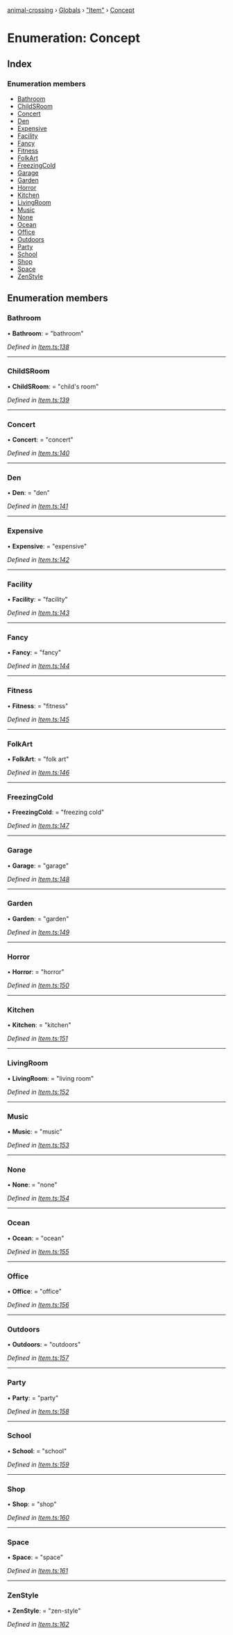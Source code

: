 [animal-crossing](../README.md) › [Globals](../globals.md) › ["Item"](../modules/_item_.md) › [Concept](_item_.concept.md)

# Enumeration: Concept

## Index

### Enumeration members

* [Bathroom](_item_.concept.md#bathroom)
* [ChildSRoom](_item_.concept.md#childsroom)
* [Concert](_item_.concept.md#concert)
* [Den](_item_.concept.md#den)
* [Expensive](_item_.concept.md#expensive)
* [Facility](_item_.concept.md#facility)
* [Fancy](_item_.concept.md#fancy)
* [Fitness](_item_.concept.md#fitness)
* [FolkArt](_item_.concept.md#folkart)
* [FreezingCold](_item_.concept.md#freezingcold)
* [Garage](_item_.concept.md#garage)
* [Garden](_item_.concept.md#garden)
* [Horror](_item_.concept.md#horror)
* [Kitchen](_item_.concept.md#kitchen)
* [LivingRoom](_item_.concept.md#livingroom)
* [Music](_item_.concept.md#music)
* [None](_item_.concept.md#none)
* [Ocean](_item_.concept.md#ocean)
* [Office](_item_.concept.md#office)
* [Outdoors](_item_.concept.md#outdoors)
* [Party](_item_.concept.md#party)
* [School](_item_.concept.md#school)
* [Shop](_item_.concept.md#shop)
* [Space](_item_.concept.md#space)
* [ZenStyle](_item_.concept.md#zenstyle)

## Enumeration members

###  Bathroom

• **Bathroom**: = "bathroom"

*Defined in [Item.ts:138](https://github.com/Norviah/animal-crossing/blob/09a17bd/module/types/Item.ts#L138)*

___

###  ChildSRoom

• **ChildSRoom**: = "child's room"

*Defined in [Item.ts:139](https://github.com/Norviah/animal-crossing/blob/09a17bd/module/types/Item.ts#L139)*

___

###  Concert

• **Concert**: = "concert"

*Defined in [Item.ts:140](https://github.com/Norviah/animal-crossing/blob/09a17bd/module/types/Item.ts#L140)*

___

###  Den

• **Den**: = "den"

*Defined in [Item.ts:141](https://github.com/Norviah/animal-crossing/blob/09a17bd/module/types/Item.ts#L141)*

___

###  Expensive

• **Expensive**: = "expensive"

*Defined in [Item.ts:142](https://github.com/Norviah/animal-crossing/blob/09a17bd/module/types/Item.ts#L142)*

___

###  Facility

• **Facility**: = "facility"

*Defined in [Item.ts:143](https://github.com/Norviah/animal-crossing/blob/09a17bd/module/types/Item.ts#L143)*

___

###  Fancy

• **Fancy**: = "fancy"

*Defined in [Item.ts:144](https://github.com/Norviah/animal-crossing/blob/09a17bd/module/types/Item.ts#L144)*

___

###  Fitness

• **Fitness**: = "fitness"

*Defined in [Item.ts:145](https://github.com/Norviah/animal-crossing/blob/09a17bd/module/types/Item.ts#L145)*

___

###  FolkArt

• **FolkArt**: = "folk art"

*Defined in [Item.ts:146](https://github.com/Norviah/animal-crossing/blob/09a17bd/module/types/Item.ts#L146)*

___

###  FreezingCold

• **FreezingCold**: = "freezing cold"

*Defined in [Item.ts:147](https://github.com/Norviah/animal-crossing/blob/09a17bd/module/types/Item.ts#L147)*

___

###  Garage

• **Garage**: = "garage"

*Defined in [Item.ts:148](https://github.com/Norviah/animal-crossing/blob/09a17bd/module/types/Item.ts#L148)*

___

###  Garden

• **Garden**: = "garden"

*Defined in [Item.ts:149](https://github.com/Norviah/animal-crossing/blob/09a17bd/module/types/Item.ts#L149)*

___

###  Horror

• **Horror**: = "horror"

*Defined in [Item.ts:150](https://github.com/Norviah/animal-crossing/blob/09a17bd/module/types/Item.ts#L150)*

___

###  Kitchen

• **Kitchen**: = "kitchen"

*Defined in [Item.ts:151](https://github.com/Norviah/animal-crossing/blob/09a17bd/module/types/Item.ts#L151)*

___

###  LivingRoom

• **LivingRoom**: = "living room"

*Defined in [Item.ts:152](https://github.com/Norviah/animal-crossing/blob/09a17bd/module/types/Item.ts#L152)*

___

###  Music

• **Music**: = "music"

*Defined in [Item.ts:153](https://github.com/Norviah/animal-crossing/blob/09a17bd/module/types/Item.ts#L153)*

___

###  None

• **None**: = "none"

*Defined in [Item.ts:154](https://github.com/Norviah/animal-crossing/blob/09a17bd/module/types/Item.ts#L154)*

___

###  Ocean

• **Ocean**: = "ocean"

*Defined in [Item.ts:155](https://github.com/Norviah/animal-crossing/blob/09a17bd/module/types/Item.ts#L155)*

___

###  Office

• **Office**: = "office"

*Defined in [Item.ts:156](https://github.com/Norviah/animal-crossing/blob/09a17bd/module/types/Item.ts#L156)*

___

###  Outdoors

• **Outdoors**: = "outdoors"

*Defined in [Item.ts:157](https://github.com/Norviah/animal-crossing/blob/09a17bd/module/types/Item.ts#L157)*

___

###  Party

• **Party**: = "party"

*Defined in [Item.ts:158](https://github.com/Norviah/animal-crossing/blob/09a17bd/module/types/Item.ts#L158)*

___

###  School

• **School**: = "school"

*Defined in [Item.ts:159](https://github.com/Norviah/animal-crossing/blob/09a17bd/module/types/Item.ts#L159)*

___

###  Shop

• **Shop**: = "shop"

*Defined in [Item.ts:160](https://github.com/Norviah/animal-crossing/blob/09a17bd/module/types/Item.ts#L160)*

___

###  Space

• **Space**: = "space"

*Defined in [Item.ts:161](https://github.com/Norviah/animal-crossing/blob/09a17bd/module/types/Item.ts#L161)*

___

###  ZenStyle

• **ZenStyle**: = "zen-style"

*Defined in [Item.ts:162](https://github.com/Norviah/animal-crossing/blob/09a17bd/module/types/Item.ts#L162)*
